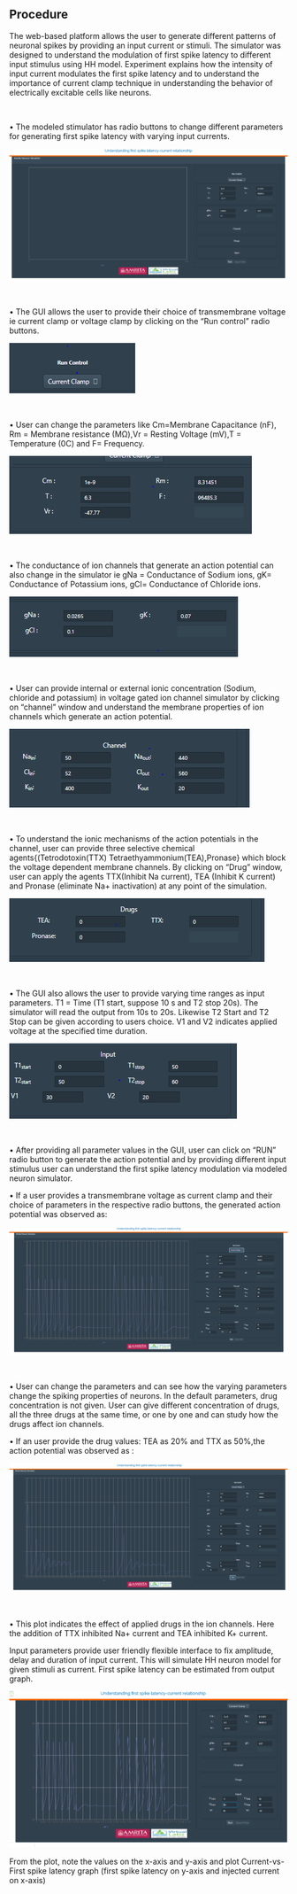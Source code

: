 ## Procedure

The web-based platform allows the user to generate different patterns of neuronal spikes by providing an input current or stimuli. The simulator was designed to understand the modulation of first spike latency to different input stimulus using HH model. Experiment explains how the intensity of input current modulates the first spike latency and to understand the importance of current clamp technique in understanding the behavior of electrically excitable cells like neurons.

&nbsp;

•	The modeled stimulator has radio buttons to change different parameters for generating first spike latency with varying input currents.

<img src="images/fc1.png" title="" />

&nbsp;

•	The GUI allows the user to provide their choice of transmembrane voltage ie current clamp or voltage clamp by clicking on the “Run control” radio buttons. 


<img src="images/fc2.png" title="" />

&nbsp;

•	User can change the parameters like Cm=Membrane Capacitance (nF), Rm  = Membrane resistance (MΩ),Vr  = Resting Voltage (mV),T = Temperature (0C) and F= Frequency. 


<img src="images/fc3.png" title="" />

&nbsp;



•	The conductance of ion channels that generate an action potential can also change in the simulator ie gNa = Conductance of Sodium ions, gK= Conductance of Potassium ions, gCl= Conductance of Chloride ions.


<img src="images/fc4.png" title="" />

&nbsp;





•	User can provide internal or external ionic concentration (Sodium, chloride and potassium) in voltage gated ion channel simulator by clicking on “channel” window and understand the membrane properties of ion channels which generate an action potential.


<img src="images/fc5.png" title="" />

&nbsp;








•	To understand the ionic mechanisms of the action potentials in the channel, user can provide three selective chemical agents{(Tetrodotoxin(TTX) Tetraethyammonium(TEA),Pronase} which block the voltage dependent membrane channels. By clicking on “Drug” window, user can apply the agents TTX(Inhibit Na current), TEA (Inhibit K current) and Pronase (eliminate Na+ inactivation) at any point of the simulation.


<img src="images/fc6.png" title="" />

&nbsp;


•	The GUI also allows the user to provide varying time ranges as input parameters. T1 = Time (T1 start, suppose 10 s and T2 stop 20s). The simulator will read the output from 10s to 20s. Likewise T2 Start and T2 Stop can be given according to users choice. V1 and V2 indicates applied voltage at the specified time duration. 


<img src="images/fc7.png" title="" />

&nbsp;

•	After providing all parameter values in the GUI, user can click on “RUN” radio button to generate the action potential and by providing different input stimulus user can understand the first spike latency modulation via modeled neuron simulator.

•	If a user provides a transmembrane voltage as current clamp and their choice of parameters in the respective radio buttons, the generated action potential was observed as:


<img src="images/fc8.png" title="" />

&nbsp;


•	User can change the parameters and can see how the varying parameters change the spiking properties of neurons. In the default parameters, drug concentration is not given. User can give different concentration of drugs, all the three drugs at the same time, or one by one and can study how the drugs affect ion channels. 


•	If an user provide the drug values: TEA as 20% and TTX as 50%,the action potential was observed as :



<img src="images/fc9.png" title="" />

&nbsp;



•	This plot indicates the effect of applied drugs in the ion channels. Here the addition of TTX inhibited Na+ current and TEA inhibited K+ current. 

Input parameters provide user friendly flexible interface to fix amplitude, delay and duration of input current. This will simulate HH neuron model for given stimuli as current.  First spike latency can be estimated from output graph.


<img src="images/fc10.png" title="" />

From the plot, note the values on the x-axis and y-axis and plot Current-vs-First spike latency graph (first spike latency on y-axis and injected current on x-axis)

&nbsp;
